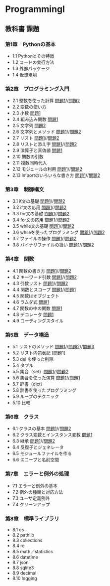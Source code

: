 # ProgrammingI
## 教科書 課題
### 第1章　Pythonの基本
- 1.1 Pythonとその特徴
- 1.2 コードの実行方法
- 1.3 外部パッケージ
- 1.4 仮想環境
### 第2章　プログラミング入門
- 2.1 整数を使った計算 [問題1](./CHAPTER02/Q2_1_1.py)//[問題2](./CHAPTER02/Q2_1_2.py)
- 2.2 変数の使い方
- 2.3 小数  [問題1](./CHAPTER02/Q2_3_1.py)
- 2.4 組み込み関数 [問題1](./CHAPTER02/Q2_4_1.01.py)
- 2.5 文字列 [問題2](./CHAPTER02/Q2_5_2.py)
- 2.6 文字列とメソッド [問題1](,/CHAPTER02/Q2_6_1.py)//[問題2](./CHAPTER02/Q2_6_2.py)
- 2.7 リスト [問題1](./CHAPTER02/Q2_7_1.py)//[問題2](./CHAPTER02/Q2_7_2.py)
- 2.8 リストと添え字 [問題1](./CHAPTER02/Q2_8_1.py)//[問題2](./CHAPTER02/Q2_8_2.py)
- 2.9 演算子と真偽値 [問題1](./CHAPTER02/Q2_9_1.py)
- 2.10 関数の引数
- 2.11 複数同時代入
- 2.12 モジュールの利用  [問題1](./CHAPTER02/Q2_12_1.py)//[問題2](./CHAPTER02/Q2_12_2.py)
- 2.13 importのいろいろな書き方  [問題1](./CHAPTER02/Q2_13_1.py)//[問題2](./CHAPTER02/Q2_13_2.py)
### 第3章　制御構文
- 3.1 if文の基礎  [問題1](./CHAPTER03/Q3_1_1.py)//[問題2](./CHAPTER03/Q3_1_2.py)
- 3.2 if文の応用  [問題1](./CHAPTER03/Q3_2_1.py)//[問題2](./CHAPTER03/Q3_2_2.py)
- 3.3 for文の基礎  [問題1](./CHAPTER03/Q3_3_1.py)//[問題2](./CHAPTER03/Q3_3_2.py)
- 3.4 for文の応用  [問題1](./CHAPTER03/Q3_4_1.py)//[問題2](./CHAPTER03/Q3_4_2.py)
- 3.5 while文の基礎  [問題1](./CHAPTER03/Q3_5_1.py)//[問題2](./CHAPTER03/Q3_5_2.py)
- 3.6 whileを使ったプログラミング  [問題1](./CHAPTER03/Q3_6_1.py)//[問題2](./CHAPTER03/Q3_6_2.py)
- 3.7 ファイルの操作  [問題1](./CHAPTER03/Q3_7_1.py)//[問題2](./CHAPTER03/Q3_7_2.py)
- 3.8 バイナリファイルの扱い  [問題1](./CHAPTER03/Q3_8_1.py)//[問題2](./CHAPTER03/Q3_8_2.py)
### 第4章　関数
- 4.1 関数の書き方 [問題1](./CHAPTER04/Q4_1_1.py)//[問題2](./CHAPTER04/Q4_1_2.py)
- 4.2 キーワード引数 [問題1](./CHAPTER04/Q4_2_1.py)//[問題2](./CHAPTER04/Q4_2_2.py)
- 4.3 引数リスト [問題1](./CHAPTER04/Q4_3_1.py)//[問題2](./CHAPTER04/Q4_3_2.py)
- 4.4 関数とスコープ [問題1](./CHAPTER04/Q4_4_1.py)//[問題1](./CHAPTER04/Q4_4_2.py)
- 4.5 関数はオブジェクト
- 4.6 ラムダ式 [問題1](./CHAPTER04/Q4_6_1.py)
- 4.7 関数の中の関数 [問題1](./CHAPTER04/Q4_7_1.py)
- 4.8 デコレータ [問題1](./CHAPTER04/Q4_8_1.py)
- 4.9 コーディングスタイル
### 第5章　データ構造
- 5.1 リストのメソッド [問題1](./CHAPTER05/Q5_1_1.py)//[問題2](./CHAPTER05/Q5_5_2.py)//[問題3](./CHAPTER05/Q5_5_3.py)
- 5.2 リスト内包表記 [問題1]
- 5.3 del を使った削除
- 5.4 タプル
- 5.5 集合（set）[問題1](./CHAPTER05/Q5_5_1.py)//[問題2](./CHAPTER05/Q5_5_2.py)
- 5.6 集合を使った演算 [問題1](./CHAPTER05/Q5_6_1.py)//[問題1](./CHAPTER05/Q5_6_2.py)
- 5.7 辞書（dict）
- 5.8 辞書を使ったプログラミング
- 5.9 ループのテクニック
- 5.10 比較
### 第6章　クラス
- 6.1 クラスの基本 [問題1](./CHAPTER06/Q6_1_1.py)//[問題2](./CHAPTER06/Q6_1_2.py)
- 6.2 クラス変数とインスタンス変数 [問題1](./CHAPTER06/Q6_2_1.py)
- 6.3 継承 [問題1](./CHAPTER06/Q6_3_1.py)//[問題2](./CHAPTER06/Q6_3_2.py)
- 6.4 反復子とジェネレータ
- 6.5 モジュールファイルを作る
- 6.6 スコープと名前空間
### 第7章　エラーと例外の処理
- 7.1 エラーと例外の基本
- 7.2 例外の種類と対応方法
- 7.3 ユーザ定義例外
- 7.4 クリーンアップ
### 第8章　標準ライブラリ
- 8.1 os
- 8.2 pathlib
- 8.3 collections
- 8.4 re
- 8.5 math／statistics
- 8.6 datetime
- 8.7 json
- 8.8 sqlite3
- 8.9 decimal
- 8.10 logging
